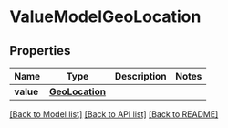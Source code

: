 # ValueModelGeoLocation


## Properties
Name | Type | Description | Notes
------------ | ------------- | ------------- | -------------
**value** | [**GeoLocation**](GeoLocation.md) |  | 

[[Back to Model list]](../README.md#documentation-for-models) [[Back to API list]](../README.md#documentation-for-api-endpoints) [[Back to README]](../README.md)


